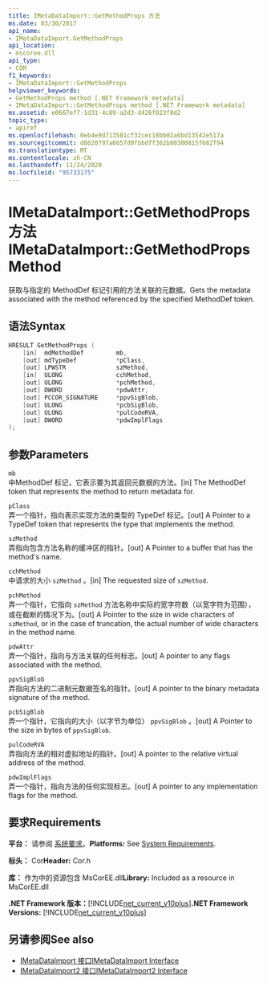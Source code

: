 ```yaml
---
title: IMetaDataImport::GetMethodProps 方法
ms.date: 03/30/2017
api_name:
- IMetaDataImport.GetMethodProps
api_location:
- mscoree.dll
api_type:
- COM
f1_keywords:
- IMetaDataImport::GetMethodProps
helpviewer_keywords:
- GetMethodProps method [.NET Framework metadata]
- IMetaDataImport::GetMethodProps method [.NET Framework metadata]
ms.assetid: e0667ef7-1d31-4c89-a2d3-d426f023f8d2
topic_type:
- apiref
ms.openlocfilehash: 0eb4e9d713581cf32cec18bb02a6bd13542e517a
ms.sourcegitcommit: d8020797a6657d0fbbdff362b80300815f682f94
ms.translationtype: MT
ms.contentlocale: zh-CN
ms.lasthandoff: 11/24/2020
ms.locfileid: "95733175"
---
```

# <a name="imetadataimportgetmethodprops-method"></a><span data-ttu-id="ae9b4-102">IMetaDataImport::GetMethodProps 方法</span><span class="sxs-lookup"><span data-stu-id="ae9b4-102">IMetaDataImport::GetMethodProps Method</span></span>

<span data-ttu-id="ae9b4-103">获取与指定的 MethodDef 标记引用的方法关联的元数据。</span><span class="sxs-lookup"><span data-stu-id="ae9b4-103">Gets the metadata associated with the method referenced by the specified MethodDef token.</span></span>  
  
## <a name="syntax"></a><span data-ttu-id="ae9b4-104">语法</span><span class="sxs-lookup"><span data-stu-id="ae9b4-104">Syntax</span></span>  
  
```cpp  
HRESULT GetMethodProps (  
    [in]  mdMethodDef         mb,  
    [out] mdTypeDef           *pClass,  
    [out] LPWSTR              szMethod,  
    [in]  ULONG               cchMethod,  
    [out] ULONG               *pchMethod,  
    [out] DWORD               *pdwAttr,  
    [out] PCCOR_SIGNATURE     *ppvSigBlob,  
    [out] ULONG               *pcbSigBlob,  
    [out] ULONG               *pulCodeRVA,  
    [out] DWORD               *pdwImplFlags  
);  
```  
  
## <a name="parameters"></a><span data-ttu-id="ae9b4-105">参数</span><span class="sxs-lookup"><span data-stu-id="ae9b4-105">Parameters</span></span>  

 `mb`  
 <span data-ttu-id="ae9b4-106">中MethodDef 标记，它表示要为其返回元数据的方法。</span><span class="sxs-lookup"><span data-stu-id="ae9b4-106">[in] The MethodDef token that represents the method to return metadata for.</span></span>  
  
 `pClass`  
 <span data-ttu-id="ae9b4-107">弄一个指针，指向表示实现方法的类型的 TypeDef 标记。</span><span class="sxs-lookup"><span data-stu-id="ae9b4-107">[out] A Pointer to a TypeDef token that represents the type that implements the method.</span></span>  
  
 `szMethod`  
 <span data-ttu-id="ae9b4-108">弄指向包含方法名称的缓冲区的指针。</span><span class="sxs-lookup"><span data-stu-id="ae9b4-108">[out] A Pointer to a buffer that has the method's name.</span></span>  
  
 `cchMethod`  
 <span data-ttu-id="ae9b4-109">中请求的大小 `szMethod` 。</span><span class="sxs-lookup"><span data-stu-id="ae9b4-109">[in] The requested size of `szMethod`.</span></span>  
  
 `pchMethod`  
 <span data-ttu-id="ae9b4-110">弄一个指针，它指向 `szMethod` 方法名称中实际的宽字符数（以宽字符为范围），或在截断的情况下为。</span><span class="sxs-lookup"><span data-stu-id="ae9b4-110">[out] A Pointer to the size in wide characters of `szMethod`, or in the case of truncation, the actual number of wide characters in the method name.</span></span>  
  
 `pdwAttr`  
 <span data-ttu-id="ae9b4-111">弄一个指针，指向与方法关联的任何标志。</span><span class="sxs-lookup"><span data-stu-id="ae9b4-111">[out] A pointer to any flags associated with the method.</span></span>  
  
 `ppvSigBlob`  
 <span data-ttu-id="ae9b4-112">弄指向方法的二进制元数据签名的指针。</span><span class="sxs-lookup"><span data-stu-id="ae9b4-112">[out] A pointer to the binary metadata signature of the method.</span></span>  
  
 `pcbSigBlob`  
 <span data-ttu-id="ae9b4-113">弄一个指针，它指向的大小（以字节为单位） `ppvSigBlob` 。</span><span class="sxs-lookup"><span data-stu-id="ae9b4-113">[out] A Pointer to the size in bytes of `ppvSigBlob`.</span></span>  
  
 `pulCodeRVA`  
 <span data-ttu-id="ae9b4-114">弄指向方法的相对虚拟地址的指针。</span><span class="sxs-lookup"><span data-stu-id="ae9b4-114">[out] A pointer to the relative virtual address of the method.</span></span>  
  
 `pdwImplFlags`  
 <span data-ttu-id="ae9b4-115">弄一个指针，指向方法的任何实现标志。</span><span class="sxs-lookup"><span data-stu-id="ae9b4-115">[out] A pointer to any implementation flags for the method.</span></span>  
  
## <a name="requirements"></a><span data-ttu-id="ae9b4-116">要求</span><span class="sxs-lookup"><span data-stu-id="ae9b4-116">Requirements</span></span>  

 <span data-ttu-id="ae9b4-117">**平台：** 请参阅 [系统要求](../../get-started/system-requirements.md)。</span><span class="sxs-lookup"><span data-stu-id="ae9b4-117">**Platforms:** See [System Requirements](../../get-started/system-requirements.md).</span></span>  
  
 <span data-ttu-id="ae9b4-118">**标头：** Cor</span><span class="sxs-lookup"><span data-stu-id="ae9b4-118">**Header:** Cor.h</span></span>  
  
 <span data-ttu-id="ae9b4-119">**库：** 作为中的资源包含 MsCorEE.dll</span><span class="sxs-lookup"><span data-stu-id="ae9b4-119">**Library:** Included as a resource in MsCorEE.dll</span></span>  
  
 <span data-ttu-id="ae9b4-120">**.NET Framework 版本：**[!INCLUDE[net_current_v10plus](../../../../includes/net-current-v10plus-md.md)]</span><span class="sxs-lookup"><span data-stu-id="ae9b4-120">**.NET Framework Versions:** [!INCLUDE[net_current_v10plus](../../../../includes/net-current-v10plus-md.md)]</span></span>  
  
## <a name="see-also"></a><span data-ttu-id="ae9b4-121">另请参阅</span><span class="sxs-lookup"><span data-stu-id="ae9b4-121">See also</span></span>

- [<span data-ttu-id="ae9b4-122">IMetaDataImport 接口</span><span class="sxs-lookup"><span data-stu-id="ae9b4-122">IMetaDataImport Interface</span></span>](imetadataimport-interface.md)
- [<span data-ttu-id="ae9b4-123">IMetaDataImport2 接口</span><span class="sxs-lookup"><span data-stu-id="ae9b4-123">IMetaDataImport2 Interface</span></span>](imetadataimport2-interface.md)
